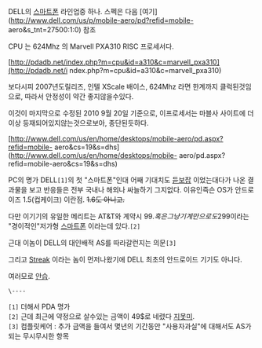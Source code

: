 DELL의 [스마트폰](%EC%8A%A4%EB%A7%88%ED%8A%B8%ED%8F%B0.md) 라인업중 하나. 스펙은 다음
[여기](http://www.dell.com/us/p/mobile-aero/pd?refid=mobile-
aero&s_tnt=27500:1:0) 참조

CPU 는 624Mhz 의 Marvell PXA310 RISC 프로세서다.  

[http://pdadb.net/index.php?m=cpu&id=a310&c=marvell_pxa310](http://pdadb.net/i
ndex.php?m=cpu&id=a310&c=marvell_pxa310)

보다시피 2007년도릴리즈, 인텔 XScale 배이스, 624Mhz 라면 한계까지 클럭된것임으로, 따라서 안정성이 약간 좋지않을수있다.  

이것이 마지막으로 수정된 2010 9월 20일 기준으로, 이프로세서는 마블사 사이트에 더이상 등재되어있지않는것으로보아, 종단된듯하다.  

[http://www.dell.com/us/en/home/desktops/mobile-aero/pd.aspx?refid=mobile-
aero&cs=19&s=dhs](http://www.dell.com/us/en/home/desktops/mobile-
aero/pd.aspx?refid=mobile-aero&cs=19&s=dhs)

PC의 명가 DELL`[1]`의 첫 "스마트폰"인대 어째 기대치도 [듣보잡](%EB%93%A3%EB%B3%B4%EC%9E%A1.md)
이었는대다가 나온 결과물을 보고 반응들은 전부 국내나 해외나 싸늘하기 그지없다. 이유인즉슨 OS가 안드로이즈 1.5(컵케이크) 이란점.
<del>1.6도 아니고.</del>

다만 이기기의 유일한 메리트는 AT&T와 계약시 99$. 혹은 그냥 기계만으로도 299$이라는 "경이적인"저가형
[스마트폰](%EC%8A%A4%EB%A7%88%ED%8A%B8%ED%8F%B0.md) 이라는데 있다.`[2]`

근대 이놈이 DELL의 대인배적 AS를 따라갈런지는 의문`[3]`

그리고 [Streak](Streak.md) 이라는 놈이 먼저나왔기에 DELL 최초의 안드로이드 기기도 아니다.

여러모로 [안습](%EC%95%88%EC%8A%B5.md).

`\----`

`[1]` 더해서 PDA 명가  
`[2]` 근데 최근에 약정으로 살수있는 금액이 49$로 네렸다 [지못미](%EC%A7%80%EB%AA%BB%EB%AF%B8.md).  
`[3]` 컴플릿케어 : 추가 금액을 들여서 몇년의 기간동안 "사용자과실"에 대해서도 AS가 되는 무시무시한 항목

